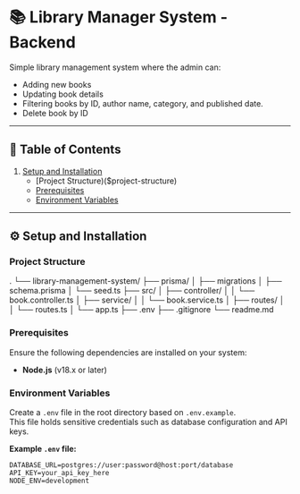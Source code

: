 # 📚 Library Manager System - Backend

Simple library management system where the admin can:
-   Adding new books  
-   Updating book details 
-   Filtering books by ID, author name, category, and  published date.
-   Delete book by ID

---

## 📑 Table of Contents
1. [Setup and Installation](#setup-and-installation)
   - [Project Structure)($project-structure)
   - [Prerequisites](#prerequisites)  
   - [Environment Variables](#environment-variables)  
---

## ⚙️ Setup and Installation

### Project Structure 
.
└── library-management-system/
    ├── prisma/
    │   ├── migrations
    │   ├── schema.prisma
    │   └── seed.ts
    ├── src/
    │   ├── controller/
    │   │   └── book.controller.ts
    │   ├── service/
    │   │   └── book.service.ts
    │   ├── routes/
    │   │   └── routes.ts
    │   └── app.ts
    ├── .env
    ├── .gitignore
    └── readme.md

### Prerequisites
Ensure the following dependencies are installed on your system:

- **Node.js** (v18.x or later)  

### Environment Variables
Create a `.env` file in the root directory based on `.env.example`.  
This file holds sensitive credentials such as database configuration and API keys.

**Example `.env` file:**
```env
DATABASE_URL=postgres://user:password@host:port/database
API_KEY=your_api_key_here
NODE_ENV=development
